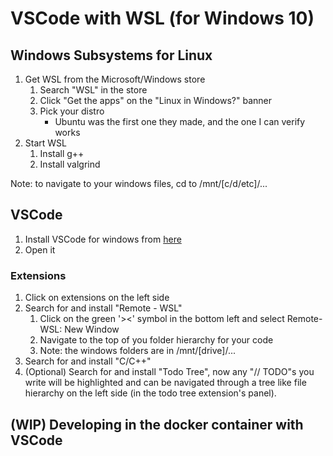 # VSCode with WSL (for Windows 10)

## Windows Subsystems for Linux

1. Get WSL from the Microsoft/Windows store
	1. Search "WSL" in the store
	2. Click "Get the apps" on the "Linux in Windows?" banner
	3. Pick your distro
	   - Ubuntu was the first one they made, and the one I can verify works
2. Start WSL
	1. Install g++
	2. Install valgrind
	
Note: to navigate to your windows files, cd to /mnt/[c/d/etc]/...

## VSCode

1. Install VSCode for windows from [here](https://code.visualstudio.com/docs/?dv=win)
2. Open it


### Extensions

1. Click on extensions on the left side
2. Search for and install "Remote - WSL"
	1. Click on the green '><' symbol in the bottom left and select Remote-WSL: New Window
	2. Navigate to the top of you folder hierarchy for your code
	3. Note: the windows folders are in /mnt/[drive]/... 
3. Search for and install "C/C++"
4. (Optional) Search for and install "Todo Tree", now any "// TODO"s you write will be highlighted and can be navigated through a tree like file hierarchy on the left side (in the todo tree extension's panel).

## (WIP) Developing in the docker container with VSCode